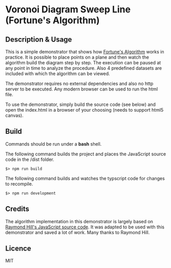 # Voronoi Diagram Sweep Line (Fortune's Algorithm)

## Description & Usage ##

This is a simple demonstrator that shows how [Fortune's Algorithm](https://link.springer.com/article/10.1007%2FBF01840357)
works in practice.
It is possible to place points on a plane and then watch the algorithm build
the diagram step by step. The execution can be paused at any point in time to
analyze the procedure. Also 4 predefined datasets are included with which the
algorithm can be viewed.

The demonstrator requires no external dependencies and also no http server
to be executed. Any modern browser can be used to run the html file.

To use the demonstrator, simply build the source code (see below) and open
the index.html in a browser of your choosing (needs to support html5 canvas).

## Build ##

Commands should be run under a **bash** shell.

The following command builds the project and places the JavaScript source code in the /dist folder.

	$> npm run build

The following command builds and watches the typscript code for changes to recompile.

	$> npm run development

## Credits ##

The algorithm implementation in this demonstrator is largely based on [Raymond Hill's JavaScript source code](https://github.com/gorhill/Javascript-Voronoi).
It was adapted to be used with this demonstrator and saved a lot of work. Many thanks to Raymond Hill.

## Licence ##

MIT
